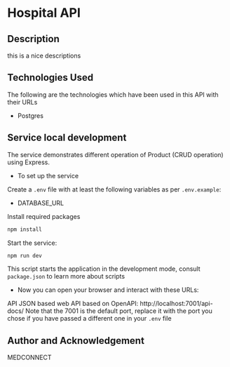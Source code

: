 # Hospital API


## Description

this is a nice descriptions 


## Technologies Used

The following are the technologies which have been used in this API with their URLs

- Postgres


## Service local development
The service demonstrates different operation of Product (CRUD operation) using Express.

* To set up the service

Create a `.env` file with at least the following variables as per `.env.example`:
* DATABASE_URL

Install required packages
```bash
npm install
```

Start the service:
```bash
npm run dev
```

This script starts the application in the development mode, consult `package.json` to learn more about scripts


* Now you can open your browser and interact with these URLs:

API JSON based web API based on OpenAPI: http://localhost:7001/api-docs/
Note that the 7001 is the default port, replace it with the port you chose if you have passed a different one in your `.env` file


## Author and Acknowledgement
MEDCONNECT